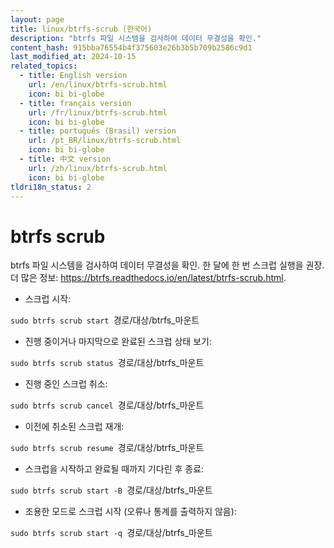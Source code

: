 ```yaml
---
layout: page
title: linux/btrfs-scrub (한국어)
description: "btrfs 파일 시스템을 검사하여 데이터 무결성을 확인."
content_hash: 915bba76554b4f375603e26b3b5b709b2586c9d1
last_modified_at: 2024-10-15
related_topics:
  - title: English version
    url: /en/linux/btrfs-scrub.html
    icon: bi bi-globe
  - title: français version
    url: /fr/linux/btrfs-scrub.html
    icon: bi bi-globe
  - title: português (Brasil) version
    url: /pt_BR/linux/btrfs-scrub.html
    icon: bi bi-globe
  - title: 中文 version
    url: /zh/linux/btrfs-scrub.html
    icon: bi bi-globe
tldri18n_status: 2
---
```

# btrfs scrub

btrfs 파일 시스템을 검사하여 데이터 무결성을 확인.
한 달에 한 번 스크럽 실행을 권장.
더 많은 정보: <https://btrfs.readthedocs.io/en/latest/btrfs-scrub.html>.

- 스크럽 시작:

`sudo btrfs scrub start `<span class="tldr-var badge badge-pill bg-dark-lm bg-white-dm text-white-lm text-dark-dm font-weight-bold">경로/대상/btrfs_마운트</span>

- 진행 중이거나 마지막으로 완료된 스크럽 상태 보기:

`sudo btrfs scrub status `<span class="tldr-var badge badge-pill bg-dark-lm bg-white-dm text-white-lm text-dark-dm font-weight-bold">경로/대상/btrfs_마운트</span>

- 진행 중인 스크럽 취소:

`sudo btrfs scrub cancel `<span class="tldr-var badge badge-pill bg-dark-lm bg-white-dm text-white-lm text-dark-dm font-weight-bold">경로/대상/btrfs_마운트</span>

- 이전에 취소된 스크럽 재개:

`sudo btrfs scrub resume `<span class="tldr-var badge badge-pill bg-dark-lm bg-white-dm text-white-lm text-dark-dm font-weight-bold">경로/대상/btrfs_마운트</span>

- 스크럽을 시작하고 완료될 때까지 기다린 후 종료:

`sudo btrfs scrub start -B `<span class="tldr-var badge badge-pill bg-dark-lm bg-white-dm text-white-lm text-dark-dm font-weight-bold">경로/대상/btrfs_마운트</span>

- 조용한 모드로 스크럽 시작 (오류나 통계를 출력하지 않음):

`sudo btrfs scrub start -q `<span class="tldr-var badge badge-pill bg-dark-lm bg-white-dm text-white-lm text-dark-dm font-weight-bold">경로/대상/btrfs_마운트</span>
